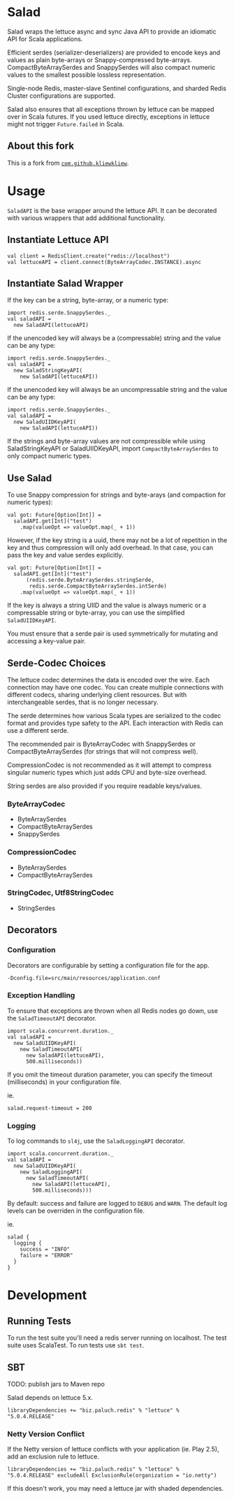 # Salad

Salad wraps the lettuce async and sync Java API to provide an idiomatic API for Scala applications.

Efficient serdes (serializer-deserializers) are provided to encode keys and values as plain byte-arrays or Snappy-compressed byte-arrays.
CompactByteArraySerdes and SnappySerdes will also compact numeric values to the smallest possible lossless representation.

Single-node Redis, master-slave Sentinel configurations, and sharded Redis Cluster configurations are supported.

Salad also ensures that all exceptions thrown by lettuce can be mapped over in Scala futures.
If you used lettuce directly, exceptions in lettuce might not trigger `Future.failed` in Scala.

## About this fork

This is a fork from [`com.github.kliewkliew`](https://github.com/kliewkliew/salad).

# Usage
`SaladAPI` is the base wrapper around the lettuce API.
It can be decorated with various wrappers that add additional functionality.

## Instantiate Lettuce API
```
val client = RedisClient.create("redis://localhost")
val lettuceAPI = client.connect(ByteArrayCodec.INSTANCE).async
```

## Instantiate Salad Wrapper
If the key can be a string, byte-array, or a numeric type:
```
import redis.serde.SnappySerdes._
val saladAPI =
  new SaladAPI(lettuceAPI)
```
If the unencoded key will always be a (compressable) string and the value can be any type:
```
import redis.serde.SnappySerdes._
val saladAPI =
  new SaladStringKeyAPI(
    new SaladAPI(lettuceAPI))
```
If the unencoded key will always be an uncompressable string and the value can be any type:
```
import redis.serde.SnappySerdes._
val saladAPI =
  new SaladUIIDKeyAPI(
    new SaladAPI(lettuceAPI))
```

If the strings and byte-array values are not compressible while using SaladStringKeyAPI or SaladUIIDKeyAPI, import `CompactByteArraySerdes` to only compact numeric types.

## Use Salad
To use Snappy compression for strings and byte-arays (and compaction for numeric types):
```
val got: Future[Option[Int]] =
  saladAPI.get[Int]("test")
    .map(valueOpt => valueOpt.map(_ + 1))
```
However, if the key string is a uuid, there may not be a lot of repetition in the key and thus compression will only add overhead.
In that case, you can pass the key and value serdes explicitly.

```
val got: Future[Option[Int]] =
  saladAPI.get[Int]("test")
      (redis.serde.ByteArraySerdes.stringSerde,
       redis.serde.CompactByteArraySerdes.intSerde)
    .map(valueOpt => valueOpt.map(_ + 1))
```

If the key is always a string UIID and the value is always numeric or a compressable string or byte-array, you can use the simplified `SaladUIIDKeyAPI`.

You must ensure that a serde pair is used symmetrically for mutating and accessing a key-value pair.

## Serde-Codec Choices
The lettuce codec determines the data is encoded over the wire.
Each connection may have one codec.
You can create multiple connections with different codecs, sharing underlying client resources.
But with interchangeable serdes, that is no longer necessary.

The serde determines how various Scala types are serialized to the codec format and provides type safety to the API.
Each interaction with Redis can use a different serde.

The recommended pair is ByteArrayCodec with SnappySerdes or CompactByteArraySerdes (for strings that will not compress well).

CompressionCodec is not recommended as it will attempt to compress singular numeric types which just adds CPU and byte-size overhead.

String serdes are also provided if you require readable keys/values.

### ByteArrayCodec
* ByteArraySerdes
* CompactByteArraySerdes
* SnappySerdes

### CompressionCodec
* ByteArraySerdes
* CompactByteArraySerdes

### StringCodec, Utf8StringCodec
* StringSerdes

## Decorators
### Configuration
Decorators are configurable by setting a configuration file for the app.
```
-Dconfig.file=src/main/resources/application.conf
```
### Exception Handling
To ensure that exceptions are thrown when all Redis nodes go down, use the `SaladTimeoutAPI` decorator.
```
import scala.concurrent.duration._
val saladAPI =
  new SaladUIIDKeyAPI(
    new SaladTimeoutAPI(
      new SaladAPI(lettuceAPI),
      500.milliseconds))
```
If you omit the timeout duration parameter, you can specify the timeout (milliseconds) in your configuration file.

ie.
```
salad.request-timeout = 200
```

### Logging
To log commands to `sl4j`, use the `SaladLoggingAPI` decorator.
```
import scala.concurrent.duration._
val saladAPI =
  new SaladUIIDKeyAPI(
    new SaladLoggingAPI(
      new SaladTimeoutAPI(
        new SaladAPI(lettuceAPI),
        500.milliseconds)))
```
By default: success and failure are logged to `DEBUG` and `WARN`.
The default log levels can be overriden in the configuration file.

ie.
```
salad {
  logging {
    success = "INFO"
    failure = "ERROR"
  }
}
```

# Development

## Running Tests

To run the test suite you'll need a redis server running on localhost. The test suite uses ScalaTest. To run tests use `sbt test`.

## SBT

TODO: publish jars to Maven repo

Salad depends on lettuce 5.x.

```
libraryDependencies += "biz.paluch.redis" % "lettuce" % "5.0.4.RELEASE"
```

### Netty Version Conflict
If the Netty version of lettuce conflicts with your application (ie. Play 2.5), add an exclusion rule to lettuce.
```
libraryDependencies += "biz.paluch.redis" % "lettuce" % "5.0.4.RELEASE" excludeAll ExclusionRule(organization = "io.netty")
```
If this doesn't work, you may need a lettuce jar with shaded dependencies.
